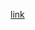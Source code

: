 [link](https://www.tinkercad.com/things/aXUctuSjKCg-surprising-uusam/editel?sharecode=iwqaaYdJ-RtseJpJ2JAlhMqg2y67jaiZpL2kgfMZFh0)
